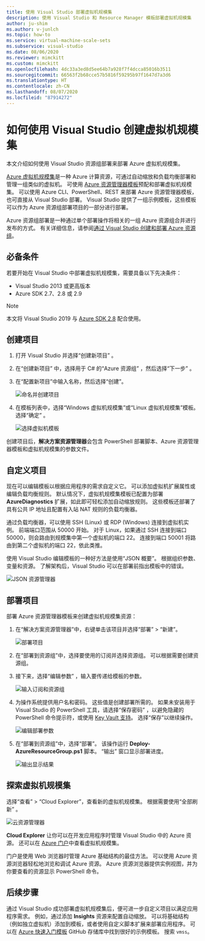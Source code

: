 ```yaml
---
title: 使用 Visual Studio 部署虚拟机规模集
description: 使用 Visual Studio 和 Resource Manager 模板部署虚拟机规模集
author: ju-shim
ms.author: v-junlch
ms.topic: how-to
ms.service: virtual-machine-scale-sets
ms.subservice: visual-studio
ms.date: 08/06/2020
ms.reviewer: mimckitt
ms.custom: mimckitt
ms.openlocfilehash: 4dc33a3ed8d5ee64b7a928f7f4dcca85016b3511
ms.sourcegitcommit: 66563f2b68cce57b5816f59295b97f1647d7a3d6
ms.translationtype: HT
ms.contentlocale: zh-CN
ms.lasthandoff: 08/07/2020
ms.locfileid: "87914272"
---
```

# <a name="how-to-create-a-virtual-machine-scale-set-with-visual-studio"></a>如何使用 Visual Studio 创建虚拟机规模集

本文介绍如何使用 Visual Studio 资源组部署来部署 Azure 虚拟机规模集。

[Azure 虚拟机规模集](https://azure.microsoft.com/blog/azure-vm-scale-sets-public-preview/)是一种 Azure 计算资源，可通过自动缩放和负载均衡部署和管理一组类似的虚拟机。 可使用 [Azure 资源管理器模板](https://github.com/Azure/azure-quickstart-templates)预配和部署虚拟机规模集。 可以使用 Azure CLI、PowerShell、REST 来部署 Azure 资源管理器模板，也可直接从 Visual Studio 部署。 Visual Studio 提供了一组示例模板，这些模板可以作为 Azure 资源组部署项目的一部分进行部署。

Azure 资源组部署是一种通过单个部署操作将相关的一组 Azure 资源组合并进行发布的方式。 有关详细信息，请参阅[通过 Visual Studio 创建和部署 Azure 资源组](../azure-resource-manager/templates/create-visual-studio-deployment-project.md)。

## <a name="prerequisites"></a>必备条件

若要开始在 Visual Studio 中部署虚拟机规模集，需要具备以下先决条件：

* Visual Studio 2013 或更高版本
* Azure SDK 2.7、2.8 或 2.9

>[!NOTE]
>本文将 Visual Studio 2019 与 [Azure SDK 2.8](https://azure.microsoft.com/blog/announcing-the-azure-sdk-2-8-for-net/) 配合使用。

## <a name="create-a-project"></a>创建项目 <a name="creating-a-project"></a> 

1. 打开 Visual Studio 并选择“创建新项目”  。

1. 在“创建新项目”  中，选择用于 C# 的“Azure 资源组”  ，然后选择“下一步”  。

1. 在“配置新项目”中输入名称，然后选择“创建”。  

    ![命名并创建项目](./media/virtual-machine-scale-sets-vs-create/configure-azure-resource-group.png)

1. 在模板列表中，选择“Windows 虚拟机规模集”或“Linux 虚拟机规模集”模板。   选择“确定”  。

   ![选择虚拟机模板](./media/virtual-machine-scale-sets-vs-create/select-vm-template.png)

创建项目后，**解决方案资源管理器**会包含 PowerShell 部署脚本、Azure 资源管理器模板和虚拟机规模集的参数文件。

## <a name="customize-your-project"></a>自定义项目

现在可以编辑模板以根据应用程序的需求自定义它。 可以添加虚拟机扩展属性或编辑负载均衡规则。 默认情况下，虚拟机规模集模板已配置为部署 **AzureDiagnostics** 扩展，如此即可轻松添加自动缩放规则。 这些模板还部署了具有公共 IP 地址且配置有入站 NAT 规则的负载均衡器。

通过负载均衡器，可以使用 SSH (Linux) 或 RDP (Windows) 连接到虚拟机实例。 前端端口范围从 50000 开始。 对于 Linux，如果通过 SSH 连接到端口 50000，则会路由到规模集中第一个虚拟机的端口 22。 连接到端口 50001 将路由到第二个虚拟机的端口 22，依此类推。

 使用 Visual Studio 编辑模板的一种好方法是使用“JSON 概要”。  根据组织参数、变量和资源。 了解架构后，Visual Studio 可以在部署前指出模板中的错误。

![JSON 资源管理器](./media/virtual-machine-scale-sets-vs-create/json-explorer.png)

## <a name="deploy-the-project"></a>部署项目

部署 Azure 资源管理器模板来创建虚拟机规模集资源：

1. 在“解决方案资源管理器”中，右键单击该项目并选择“部署” > “新建”。

    ![部署项目](./media/virtual-machine-scale-sets-vs-create/deploy-new-project.png)

1. 在“部署到资源组”中，选择要使用的订阅并选择资源组。  可以根据需要创建资源组。

1. 接下来，选择“编辑参数”  ，输入要传递给模板的参数。

   ![输入订阅和资源组](./media/virtual-machine-scale-sets-vs-create/deploy-to-resource-group.png)

1. 为操作系统提供用户名和密码。 这些值是创建部署所需的。 如果未安装用于 Visual Studio 的 PowerShell 工具，请选择“保存密码”  ，以避免隐藏的 PowerShell 命令提示符，或使用 [Key Vault 支持](https://azure.microsoft.com/blog/keyvault-support-for-arm-templates/)。 选择“保存”以继续操作。 

    ![编辑部署参数](./media/virtual-machine-scale-sets-vs-create/edit-deployment-parameters.png)

1. 在“部署到资源组”中，选择“部署”。   该操作运行 **Deploy-AzureResourceGroup.ps1** 脚本。 “输出”  窗口显示部署进度。

   ![输出显示结果](./media/virtual-machine-scale-sets-vs-create/deployment-output.png)

## <a name="explore-your-virtual-machine-scale-set"></a>探索虚拟机规模集 <a name="exploring-your-virtual-machine-scale-set"></a>

选择“查看”   >   “Cloud Explorer”，查看新的虚拟机规模集。 根据需要使用“全部刷新”  。

![云资源管理器](./media/virtual-machine-scale-sets-vs-create/cloud-explorer.png)

**Cloud Explorer** 让你可以在开发应用程序时管理 Visual Studio 中的 Azure 资源。 还可以在 [Azure 门户](https://portal.azure.cn)中查看虚拟机规模集。

 门户是使用 Web 浏览器时管理 Azure 基础结构的最佳方法。 可以使用 Azure 资源浏览器轻松地浏览和调试 Azure 资源。 Azure 资源浏览器提供实例视图，并为你要查看的资源显示 PowerShell 命令。

## <a name="next-steps"></a>后续步骤

通过 Visual Studio 成功部署虚拟机规模集后，便可进一步自定义项目以满足应用程序需求。 例如，通过添加 **Insights** 资源来配置自动缩放。 可以将基础结构（例如独立虚拟机）添加到模板，或者使用自定义脚本扩展来部署应用程序。 可以在 [Azure 快速入门模板](https://github.com/Azure/azure-quickstart-templates) GitHub 存储库中找到很好的示例模板。 搜索 `vmss`。

